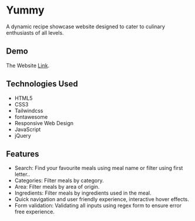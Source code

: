# Yummy

A dynamic recipe showcase website designed to cater to culinary enthusiasts of all levels.

## Demo
The Website [Link](https://omarsamirr.github.io/Yummy/).

## Technologies Used

* HTML5
* CSS3
* Tailwindcss
* fontawesome
* Responsive Web Design
* JavaScript
* jQuery
  
## Features

* Search: Find your favourite meals using meal name or filter using first letter..
* Categories: Filter meals by category.
* Area: Filter meals by area of origin.
* Ingredients: Filter meals by ingredients used in the meal.
* Quick navigation and user friendly experience, interactive hover effects.
* Form validation: Validating all inputs using regex form to ensure error free experience.

